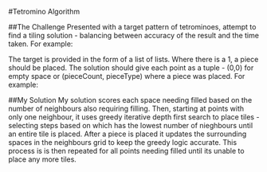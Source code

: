 #Tetromino Algorithm

##The Challenge
Presented with a target pattern of tetrominoes, attempt to find a tiling solution - balancing between accuracy of the result and the time taken. For example:

The target is provided in the form of a list of lists. Where there is a 1, a piece should be placed. The solution should give each point as a tuple - (0,0) for empty space or (pieceCount, pieceType) where a piece was placed. For example:

##My Solution
My solution scores each space needing filled based on the number of neighbours also requiring filling. Then, starting at points with only one neighbour, it uses greedy iterative depth first search to place tiles - selecting steps based on which has the lowest number of nieghbours until an entire tile is placed. After a piece is placed it updates the surrounding spaces in the neighbours grid to keep the greedy logic accurate. This process is is then repeated for all points needing filled until its unable to place any more tiles.